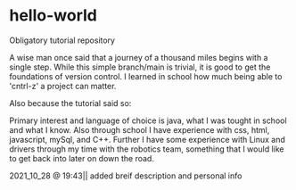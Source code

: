 # hello-world
Obligatory tutorial repository


A wise man once said that a journey of a thousand miles begins with a single step. While this simple branch/main is trivial, it is good to get the foundations of version control. I learned in school how much being able to 'cntrl-z' a project can matter. 

Also because the tutorial said so: 

Primary interest and language of choice is java, what I was tought in school and what I know. Also through school I have experience with css, html, javascript, mySql, and C++. Further I have some experience with Linux and drivers through my time with the robotics team, something that I would like to get back into later on down the road.


2021_10_28 @ 19:43|| added breif description and personal info 
